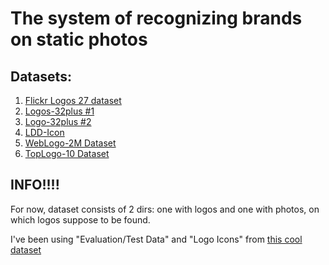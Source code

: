 # The system of recognizing brands on static photos

## Datasets:

1. [Flickr Logos 27 dataset][Flickr Logos 27 dataset]
2. [Logos-32plus #1][Logos-32plus #1]
3. [Logo-32plus #2][Logo-32plus #2]
4. [LDD-Icon][LDD-Icon]
5. [WebLogo-2M Dataset][WebLogo-2M Dataset]
6. [TopLogo-10 Dataset][TopLogo-10 Dataset]




## **INFO**!!!!

For now, dataset consists of 2 dirs: one with logos and one with photos, on which logos suppose to be found.

I've been using "Evaluation/Test Data" and "Logo Icons" from [this cool dataset][WebLogo-2M Dataset]




[Flickr Logos 27 dataset]: http://image.ntua.gr/iva/datasets/flickr_logos/
[Logos-32plus #1]: https://drive.google.com/drive/folders/0B7jaG1vRBvyfQWhJc3ZRZE5OZjg
[Logo-32plus #2]: /http://www.ivl.disco.unimib.it/activities/logo-recognition/
[LDD-Icon]: https://data.vision.ee.ethz.ch/sagea/lld/
[WebLogo-2M Dataset]: http://www.eecs.qmul.ac.uk/~hs308/WebLogo-2M.html/
[TopLogo-10 Dataset]: http://www.eecs.qmul.ac.uk/~hs308/qmul_toplogo10.html/